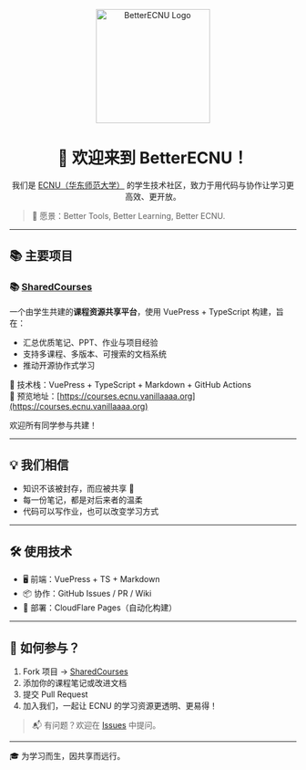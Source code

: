 <p align="center">
  <img src="https://avatars.githubusercontent.com/u/229353891?s=400&u=402f153bc2eeeeb04db6bb419dd231173dd0b045&v=4" width="200" alt="BetterECNU Logo">
</p>

<h1 align="center">🌟 欢迎来到 BetterECNU！</h1>

<p align="center">
  我们是 <a href="https://www.ecnu.edu.cn">ECNU（华东师范大学）</a> 的学生技术社区，致力于用代码与协作让学习更高效、更开放。
</p>

> 🎯 愿景：Better Tools, Better Learning, Better ECNU.

---

## 📚 主要项目

### 📚 [SharedCourses](https://github.com/BetterECNU/SharedCourses)
一个由学生共建的**课程资源共享平台**，使用 VuePress + TypeScript 构建，旨在：
- 汇总优质笔记、PPT、作业与项目经验
- 支持多课程、多版本、可搜索的文档系统
- 推动开源协作式学习

🔧 技术栈：VuePress + TypeScript + Markdown + GitHub Actions  
🚀 预览地址：[https://courses.ecnu.vanillaaaa.org](https://courses.ecnu.vanillaaaa.org)

欢迎所有同学参与共建！

---

## 💡 我们相信

- 知识不该被封存，而应被共享 🤝  
- 每一份笔记，都是对后来者的温柔  
- 代码可以写作业，也可以改变学习方式

---

## 🛠️ 使用技术

- 🖥️ 前端：VuePress + TS + Markdown
- 📦 协作：GitHub Issues / PR / Wiki
- 🚀 部署：CloudFlare Pages（自动化构建）

---

## 🤝 如何参与？

1. Fork 项目 → [SharedCourses](https://github.com/BetterECNU/SharedCourses)
2. 添加你的课程笔记或改进文档
3. 提交 Pull Request
4. 加入我们，一起让 ECNU 的学习资源更透明、更易得！

> 📬 有问题？欢迎在 [Issues](https://github.com/BetterECNU/BetterECNU/issues) 中提问。

---

🎓 为学习而生，因共享而远行。
